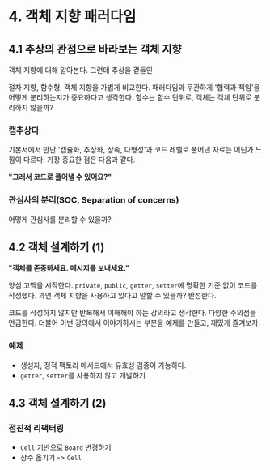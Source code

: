 # 4. 객체 지향 패러다임

## 4.1 추상의 관점으로 바라보는 객체 지향

객체 지향에 대해 알아본다. 그런데 추상을 곁들인

절차 지향, 함수형, 객체 지향을 가볍게 비교한다. 패러다임과 무관하게 '협력과 책임'을 어떻게 분리하는지가 중요하다고 생각한다.
함수는 함수 단위로, 객체는 객체 단위로 분리하지 않을까?

### 캡추상다

기본서에서 만난 '캡슐화, 추상화, 상속, 다형성'과 코드 레벨로 풀어낸 자료는 어딘가 느낌이 다르다. 가장 중요한 점은 다음과 같다.

**"그래서 코드로 풀어낼 수 있어요?"**

### 관심사의 분리(SOC, Separation of concerns)

어떻게 관심사를 분리할 수 있을까?

## 4.2 객체 설계하기 (1)

**"객체를 존중하세요. 메시지를 보내세요."**

양심 고백을 시작한다. `private`, `public`, `getter`, `setter`에 명확한 기준 없이 코드를 작성했다.
과연 객체 지향을 사용하고 있다고 말할 수 있을까? 반성한다.

코드를 작성하지 않지만 반복해서 이해해야 하는 강의라고 생각한다. 다양한 주의점을 언급한다.
더불어 이번 강의에서 이야기하시는 부분을 예제를 만들고, 재밌게 즐겨보자.

### 예제

- 생성자, 정적 팩토리 메서드에서 유효성 검증이 가능하다.
- `getter`, `setter`를 사용하지 않고 개발하기

## 4.3 객체 설계하기 (2)

### 점진적 리팩터링

- `Cell` 기반으로 `Board` 변경하기
- 상수 옮기기 -> `Cell`
